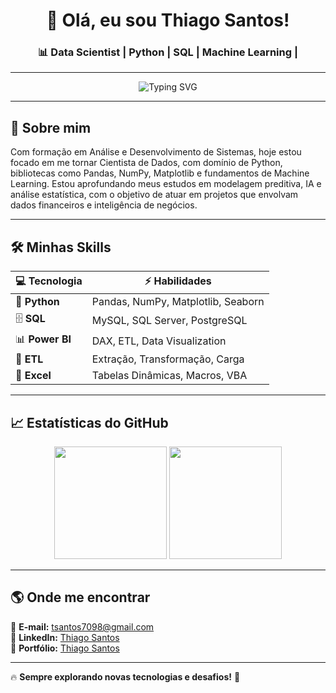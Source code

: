 <h1 align="center">🚀 Olá, eu sou Thiago Santos! </h1>
<h3 align="center">📊 Data Scientist | Python | SQL | Machine Learning | </h3>

---

<div align="center">
  <img src="https://readme-typing-svg.herokuapp.com?font=Fira+Code&weight=500&size=20&duration=4000&pause=1000&color=34D3C2&width=500&lines=Explorando+dados+para+decis%C3%B5es+estrat%C3%A9gicas...;Criando+insights+com+Python%2C+SQL+e+BI...;Transformando+dados+em+ação...;Sempre+aprendendo+e+evoluindo...+%F0%9F%8E%80" alt="Typing SVG" />
</div>

---

## 📌 **Sobre mim**

Com formação em Análise e Desenvolvimento de Sistemas, hoje estou focado em me tornar Cientista de Dados, com domínio de Python, bibliotecas como Pandas, NumPy, Matplotlib e fundamentos de Machine Learning. Estou aprofundando meus estudos em modelagem preditiva, IA e análise estatística, com o objetivo de atuar em projetos que envolvam dados financeiros e inteligência de negócios.

---

## 🛠️ **Minhas Skills**  

| 💻 Tecnologia      | ⚡ Habilidades                           |
|-------------------|-----------------------------------|
| 🐍 **Python**     | Pandas, NumPy, Matplotlib, Seaborn |
| 🗄️ **SQL**       | MySQL, SQL Server, PostgreSQL     |
| 📊 **Power BI**  | DAX, ETL, Data Visualization     |
| 🔄 **ETL**       | Extração, Transformação, Carga   |
| 📂 **Excel**     | Tabelas Dinâmicas, Macros, VBA   |

---

## 📈 **Estatísticas do GitHub**

<div align="center">
  <img height="180em" src="https://github-readme-stats-sigma-five.vercel.app/api?username=thiaguss&show_icons=true&theme=radical&count_private=true"/>
  <img height="180em" src="https://github-readme-stats-sigma-five.vercel.app/api/top-langs/?username=thiaguss&layout=compact&langs_count=7&theme=radical"/>
</div>

---

## 🌎 **Onde me encontrar**
📩 **E-mail:** [tsantos7098@gmail.com](mailto:tsantos7098@gmail.com)  
📂 **LinkedIn:** [Thiago Santos](https://www.linkedin.com/in/thiagosantosilva/)  
💼 **Portfólio:** [Thiago Santos](https://github.com/)  

---

🔥 **Sempre explorando novas tecnologias e desafios!** 🚀  

